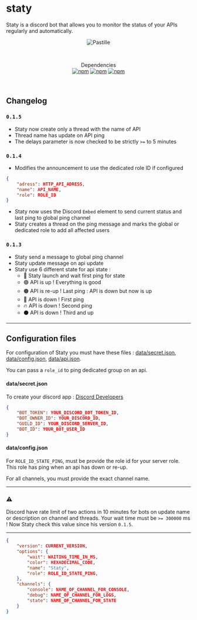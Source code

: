 # staty

Staty is a discord bot that allows you to monitor the status of your APIs regularly and automatically.

<div align="center">
    <p><img src="https://1.images.cdn.digitalteacompany.fr/digitalteacompany/github/staty.png" alt="Pastille" /></p>
    <br>
      <p>
            Dependencies<br>
            <a href="https://www.npmjs.com/package/discord.js"><img alt="npm" src="https://img.shields.io/npm/v/discord.js?label=discord.js"></a>
            <a href="https://www.npmjs.com/package/axios"><img alt="npm" src="https://img.shields.io/npm/v/axios?label=axios"></a>
            <a href="https://www.npmjs.com/package/@discordjs/rest"><img alt="npm" src="https://img.shields.io/npm/v/@discordjs/rest?label=@discordjs/rest"></a>
      </p>
</div>
<br />

## Changelog

### `0.1.5`
 - Staty now create only a thread with the name of API
 - Thread name has update on API ping
 - The delays parameter is now checked to be strictly `>=` to 5 minutes

### `0.1.4`
- Modifies the announcement to use the dedicated role ID if configured<br>
```json
{
    "adress": HTTP_API_ADRESS,
    "name": API_NAME,
    "role": ROLE_ID
}
```
- Staty now uses the Discord `Embed` element to send current status and last ping to global ping channel
- Staty creates a thread on the ping message and marks the global or dedicated role to add all affected users

### `0.1.3`
 - Staty send a message to global ping channel
 - Staty update message on api update
 - Staty use 6 different state for api state :
   - 🚀 Staty launch and wait first ping for state
   - 🟢 API is up ! Everything is good
   - 🟠 API is re-up ! Last ping : API is down but now is up
   - 🔴 API is down ! First ping
   - 🔥 API is down ! Second ping
   - ⚫ API is down ! Third and up
  
<hr>

## Configuration files

For configuration of Staty you must have these files : [data/secret.json](https://github.com/DigitalTeaCompany/staty/blob/main/config/secret.sample.json),
[data/config.json](https://github.com/DigitalTeaCompany/staty/blob/main/config/global.sample.json), [data/api.json](https://github.com/DigitalTeaCompany/staty/blob/main/config/api.sample.json).

You can pass a `role_id` to ping dedicated group on an api.

#### data/secret.json

To create your discord app : [Discord Developers](https://discord.com/developers/applications)<br />

```json
{
    "BOT_TOKEN": YOUR_DISCORD_BOT_TOKEN_ID,
    "BOT_OWNER_ID": YOUR_DISCORD_ID,
    "GUILD_ID": YOUR_DISCORD_SERVER_ID,
    "BOT_ID": YOUR_BOT_USER_ID
}
```

#### data/config.json

For `ROLE_ID_STATE_PING`, must be provide the role id for your server role. This role has ping when an api has down or re-up.

For all channels, you must provide the exact channel name.

-----------

### ⚠️
Discord have rate limit of two actions in 10 minutes for bots on update name or description on channel and threads. Your wait time must be `>= 300000` ms ! Now Staty check this value since his version `0.1.5`.

-----------

```json
{
    "version": CURRENT_VERSION,
    "options": {
        "wait": WAITING_TIME_IN_MS,
        "color": HEXADECIMAL_CODE,
        "name": "Staty",
        "role": ROLE_ID_STATE_PING,
    },
    "channels": {
        "console": NAME_OF_CHANNEL_FOR_CONSOLE,
        "debug": NAME_OF_CHANNEL_FOR_LOGS,
        "state": NAME_OF_CHANNEL_FOR_STATE
    }
}
```
